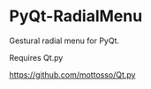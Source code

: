 # PyQt-RadialMenu
Gestural radial menu for PyQt.

Requires Qt.py

https://github.com/mottosso/Qt.py
